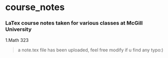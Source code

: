 # course_notes
### LaTex course notes taken for various classes at McGill University 

1.Math 323    
  >a note.tex file has been uploaded, feel free modify if u find any typo:)
